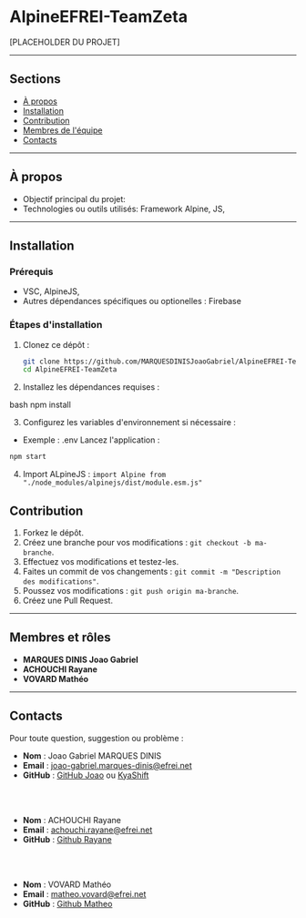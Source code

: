 # AlpineEFREI-TeamZeta
[PLACEHOLDER DU PROJET]

---

## Sections

- [À propos](#à-propos)
- [Installation](#installation)
- [Contribution](#contribution)
- [Membres de l'équipe](#membres-et-rôles)
- [Contacts](#contacts)

---

## À propos

- Objectif principal du projet:
- Technologies ou outils utilisés: Framework Alpine, JS, 

---

## Installation

### Prérequis
- VSC, AlpineJS,
- Autres dépendances spécifiques ou optionelles : Firebase

### Étapes d'installation
1. Clonez ce dépôt :
   
   ```bash
   git clone https://github.com/MARQUESDINISJoaoGabriel/AlpineEFREI-TeamZeta
   cd AlpineEFREI-TeamZeta
   ```
   
2. Installez les dépendances requises :

bash
npm install

3. Configurez les variables d'environnement si nécessaire :
- Exemple : .env
Lancez l'application :
```bash
npm start
```

4. Import ALpineJS : `import Alpine from "./node_modules/alpinejs/dist/module.esm.js"`

## Contribution

1. Forkez le dépôt.
2. Créez une branche pour vos modifications : `git checkout -b ma-branche`.
3. Effectuez vos modifications et testez-les.
4. Faites un commit de vos changements : `git commit -m "Description des modifications"`.
5. Poussez vos modifications : `git push origin ma-branche`.
6. Créez une Pull Request.

---

## Membres et rôles

- **MARQUES DINIS Joao Gabriel**
- **ACHOUCHI Rayane**
- **VOVARD Mathéo**

---

## Contacts

Pour toute question, suggestion ou problème :

- **Nom** : Joao Gabriel MARQUES DINIS
- **Email** : joao-gabriel.marques-dinis@efrei.net
- **GitHub** : [GitHub Joao](https://github.com/MARQUESDINISJoaoGabriel) ou [KyaShift](https://github.com/KyaShift)

<br>
<br>

- **Nom** : ACHOUCHI Rayane
- **Email** : achouchi.rayane@efrei.net
- **GitHub** : [Github Rayane](https://github.com/RayaneChCh-dev/)

<br>
<br>

- **Nom** : VOVARD Mathéo
- **Email** : matheo.vovard@efrei.net
- **GitHub** : [Github Matheo](https://github.com/Math-Vov13)
